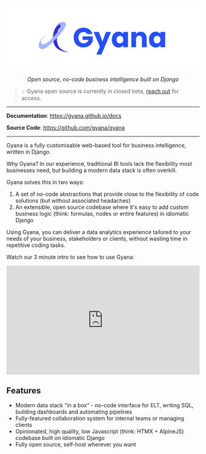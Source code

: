 <h1 style="display: none;"></h1>

![Alt Text](images/gyana.jpg)

<p align="center"><em>Open source, no-code business intelligence built on Django</em></p>

> 💡 Gyana open source is currently in closed beta, [reach out](mailto:david.kell@gyana.com) for access.

---

**Documentation**: <a href="https://gyana.github.io/docs" target="_blank">https://gyana.github.io/docs</a>

**Source Code**: <a href="https://github.com/gyana/gyana" target="_blank">https://github.com/gyana/gyana</a>

---

Gyana is a fully customisable web-based tool for business intelligence, written in Django.

Why Gyana? In our experience, traditional BI tools lack the flexibility most businesses need, but building a modern data stack is often overkill.

Gyana solves this in two ways:

1. A set of no-code abstractions that provide close to the flexibility of code solutions (but without associated headaches)
2. An extensible, open source codebase where it's easy to add custom business logic (think: formulas, nodes or entire features) in idiomatic Django

Using Gyana, you can deliver a data analytics experience tailored to your needs of your business, stakeholders or clients, without wasting time in repetitive coding tasks.

Watch our 3 minute intro to see how to use Gyana:

<div style="position: relative; padding-bottom: 56.25%; height: 0;"><iframe src="https://www.loom.com/embed/ce50a89eed144dcb8f09114894fda120?sid=8309d829-343b-42c0-8992-962d70f8c4d3" frameborder="0" webkitallowfullscreen mozallowfullscreen allowfullscreen style="position: absolute; top: 0; left: 0; width: 100%; height: 100%;"></iframe></div>

## Features

- Modern data stack "in a box" - no-code interface for ELT, writing SQL, building dashboards and automating pipelines
- Fully-featured collaboration system for internal teams or managing clients
- Opinionated, high quality, low Javascript (think: HTMX + AlpineJS) codebase built on idiomatic Django
- Fully open source, self-host wherever you want